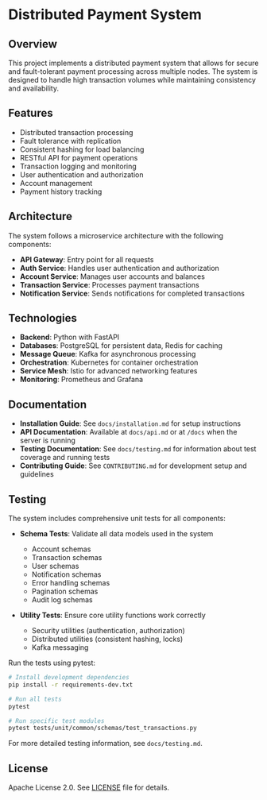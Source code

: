 # Distributed Payment System

## Overview
This project implements a distributed payment system that allows for secure and fault-tolerant payment processing across multiple nodes. The system is designed to handle high transaction volumes while maintaining consistency and availability.

## Features
- Distributed transaction processing
- Fault tolerance with replication
- Consistent hashing for load balancing
- RESTful API for payment operations
- Transaction logging and monitoring
- User authentication and authorization
- Account management
- Payment history tracking

## Architecture
The system follows a microservice architecture with the following components:
- **API Gateway**: Entry point for all requests
- **Auth Service**: Handles user authentication and authorization
- **Account Service**: Manages user accounts and balances
- **Transaction Service**: Processes payment transactions
- **Notification Service**: Sends notifications for completed transactions

## Technologies
- **Backend**: Python with FastAPI
- **Databases**: PostgreSQL for persistent data, Redis for caching
- **Message Queue**: Kafka for asynchronous processing
- **Orchestration**: Kubernetes for container orchestration
- **Service Mesh**: Istio for advanced networking features
- **Monitoring**: Prometheus and Grafana

## Documentation
- **Installation Guide**: See `docs/installation.md` for setup instructions
- **API Documentation**: Available at `docs/api.md` or at `/docs` when the server is running
- **Testing Documentation**: See `docs/testing.md` for information about test coverage and running tests
- **Contributing Guide**: See `CONTRIBUTING.md` for development setup and guidelines

## Testing
The system includes comprehensive unit tests for all components:

- **Schema Tests**: Validate all data models used in the system
  - Account schemas
  - Transaction schemas
  - User schemas
  - Notification schemas
  - Error handling schemas
  - Pagination schemas
  - Audit log schemas

- **Utility Tests**: Ensure core utility functions work correctly
  - Security utilities (authentication, authorization)
  - Distributed utilities (consistent hashing, locks)
  - Kafka messaging

Run the tests using pytest:
```bash
# Install development dependencies
pip install -r requirements-dev.txt

# Run all tests
pytest

# Run specific test modules
pytest tests/unit/common/schemas/test_transactions.py
```

For more detailed testing information, see `docs/testing.md`.

## License
Apache License 2.0. See [LICENSE](LICENSE) file for details.
